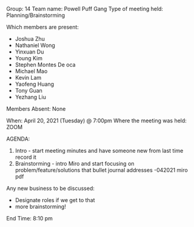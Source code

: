 Group: 14
Team name: Powell Puff Gang
Type of meeting held: Planning/Brainstorming

Which members are present:
- Joshua Zhu
- Nathaniel Wong
- Yinxuan Du
- Young Kim
- Stephen Montes De oca
- Michael Mao
- Kevin Lam
- Yaofeng Huang
- Tony Guan
- Yezhang Liu

Members Absent:
None

When: April 20, 2021 (Tuesday) @ 7:00pm
Where the meeting was held: ZOOM    

AGENDA: 
1. Intro - start meeting minutes and have someone new from last time record it
2. Brainstorming - intro Miro and start focusing on problem/feature/solutions that bullet journal addresses
    -042021 miro pdf


Any new business to be discussed:
- Designate roles if we get to that
- more brainstorming!

End Time: 8:10 pm
